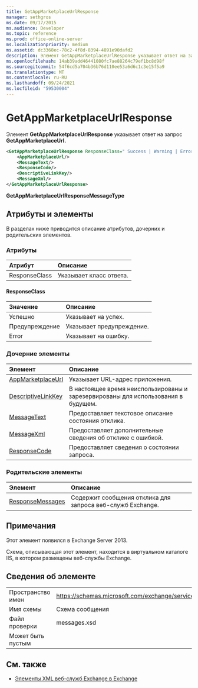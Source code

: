```yaml
---
title: GetAppMarketplaceUrlResponse
manager: sethgros
ms.date: 09/17/2015
ms.audience: Developer
ms.topic: reference
ms.prod: office-online-server
ms.localizationpriority: medium
ms.assetid: dc3368ec-78c2-4f8d-8394-4891e90dafd2
description: Элемент GetAppMarketplaceUrlResponse указывает ответ на запрос GetAppMarketplaceUrl.
ms.openlocfilehash: 14ab39add46441080fc7ae88264c79ef1bc8d98f
ms.sourcegitcommit: 54f6cd5a704b36b76d110ee53a6d6c1c3e15f5a9
ms.translationtype: MT
ms.contentlocale: ru-RU
ms.lasthandoff: 09/24/2021
ms.locfileid: "59530004"
---
```

# <a name="getappmarketplaceurlresponse"></a>GetAppMarketplaceUrlResponse

Элемент **GetAppMarketplaceUrlResponse** указывает ответ на запрос **GetAppMarketplaceUrl.** 
  
```XML
<GetAppMarketplaceUrlResponse ResponseClass=" Success | Warning | Error ">
    <AppMarketplaceUrl/>
    <MessageText/>
    <ResponseCode/>
    <DescriptiveLinkKey/>
    <MessageXml/>
</GetAppMarketplaceUrlResponse>
```

 **GetAppMarketplaceUrlResponseMessageType**
## <a name="attributes-and-elements"></a>Атрибуты и элементы

В разделах ниже приводится описание атрибутов, дочерних и родительских элементов.
  
### <a name="attributes"></a>Атрибуты

|**Атрибут**|**Описание**|
|:-----|:-----|
|ResponseClass  <br/> |Указывает класс ответа.  <br/> |
   
#### <a name="responseclass"></a>ResponseClass

|**Значение**|**Описание**|
|:-----|:-----|
|Успешно  <br/> |Указывает на успех.  <br/> |
|Предупреждение  <br/> |Указывает предупреждение.  <br/> |
|Error  <br/> |Указывает на ошибку.  <br/> |
   
### <a name="child-elements"></a>Дочерние элементы

|**Элемент**|**Описание**|
|:-----|:-----|
|[AppMarketplaceUrl](appmarketplaceurl.md) <br/> |Указывает URL-адрес приложения.  <br/> |
|[DescriptiveLinkKey](descriptivelinkkey.md) <br/> |В настоящее время неиспользированы и зарезервированы для использования в будущем.  <br/> |
|[MessageText](messagetext.md) <br/> |Предоставляет текстовое описание состояния отклика.  <br/> |
|[MessageXml](messagexml.md) <br/> |Предоставляет дополнительные сведения об отклике с ошибкой.  <br/> |
|[ResponseCode](responsecode.md) <br/> |Предоставляет сведения о состоянии запроса.  <br/> |
   
### <a name="parent-elements"></a>Родительские элементы

|**Элемент**|**Описание**|
|:-----|:-----|
|[ResponseMessages](responsemessages.md) <br/> |Содержит сообщения отклика для запроса веб-служб Exchange.  <br/> |
   
## <a name="remarks"></a>Примечания

Этот элемент появился в Exchange Server 2013.
  
Схема, описывающая этот элемент, находится в виртуальном каталоге IIS, в котором размещены веб-службы Exchange.
  
## <a name="element-information"></a>Сведения об элементе

|||
|:-----|:-----|
|Пространство имен  <br/> |https://schemas.microsoft.com/exchange/services/2006/messages  <br/> |
|Имя схемы  <br/> |Схема сообщения  <br/> |
|Файл проверки  <br/> |messages.xsd  <br/> |
|Может быть пустым  <br/> ||
   
## <a name="see-also"></a>См. также



- [Элементы XML веб-служб Exchange в Exchange](ews-xml-elements-in-exchange.md)

